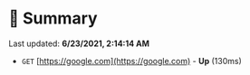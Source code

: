 # 📖 Summary
Last updated: **6/23/2021, 2:14:14 AM**

- `GET` [https://google.com](https://google.com) - **Up** (130ms)
